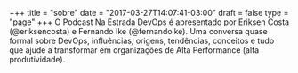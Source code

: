 +++
title = "sobre"
date = "2017-03-27T14:07:41-03:00"
draft = false
type = "page"
+++
O Podcast Na Estrada DevOps é apresentado por Eriksen Costa (@eriksencosta) e Fernando Ike (@fernandoike). Uma conversa quase formal sobre DevOps, influências, origens, tendências, conceitos e tudo que ajude a transformar em organizações de Alta Performance (alta produtividade).
